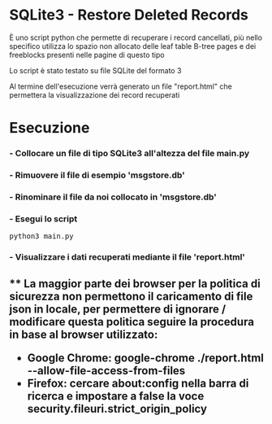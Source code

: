 <h1>SQLite3 - Restore Deleted Records</h1>

È uno script python che permette di recuperare i record cancellati, più nello specifico utilizza lo spazio non allocato delle leaf table B-tree pages e dei freeblocks presenti nelle pagine di questo tipo

Lo script è stato testato su file SQLite del formato 3

Al termine dell'esecuzione verrà generato un file "report.html" che permettera la visualizzazione dei record recuperati

<h1>Esecuzione</h1>

<h3>- Collocare un file di tipo SQLite3 all'altezza del file main.py</h3>

<h3>- Rimuovere il file di esempio 'msgstore.db'</h3>

<h3>- Rinominare il file da noi collocato in 'msgstore.db'</h3>

<h3>- Esegui lo script</h3>
<pre>python3 main.py</pre>

<h3>- Visualizzare i dati recuperati mediante il file 'report.html'</h3>
<h2>** La maggior parte dei browser per la politica di sicurezza non permettono il caricamento di file json in locale, per permettere di ignorare / modificare questa politica seguire la procedura in base al browser utilizzato:
  
  - Google Chrome: google-chrome ./report.html --allow-file-access-from-files
  - Firefox: cercare about:config nella barra di ricerca e impostare a false la voce security.fileuri.strict_origin_policy
  
</h2> 
